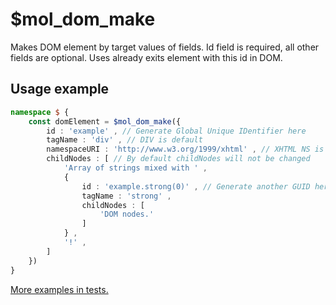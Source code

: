 # $mol_dom_make

Makes DOM element by target values of fields. Id field is required, all other fields are optional. Uses already exits element with this id in DOM.

## Usage example
```typescript
namespace $ {
	const domElement = $mol_dom_make({
		id : 'example' , // Generate Global Unique IDentifier here
		tagName : 'div' , // DIV is default
		namespaceURI : 'http://www.w3.org/1999/xhtml' , // XHTML NS is default
		childNodes : [ // By default childNodes will not be changed
			'Array of strings mixed with ' ,
			{
				id : 'example.strong(0)' , // Generate another GUID here
				tagName : 'strong' ,
				childNodes : [
					'DOM nodes.'
				]
			} ,
			'!' ,
		]
	})
}
```

[More examples in tests.](make.test.ts)

